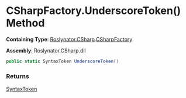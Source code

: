 # CSharpFactory\.UnderscoreToken\(\) Method

**Containing Type**: [Roslynator.CSharp](../../README.md)\.[CSharpFactory](../README.md)

**Assembly**: Roslynator\.CSharp\.dll

```csharp
public static SyntaxToken UnderscoreToken()
```

### Returns

[SyntaxToken](https://docs.microsoft.com/en-us/dotnet/api/microsoft.codeanalysis.syntaxtoken)


